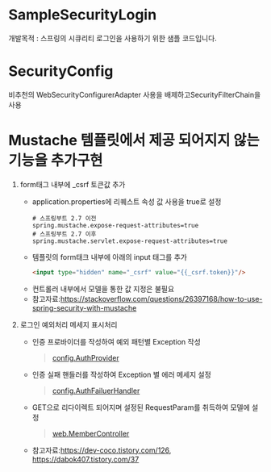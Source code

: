 # SampleSecurityLogin
개발목적 : 스프링의 시큐리티 로그인을 사용하기 위한 샘플 코드입니다.

# SecurityConfig
비추천의 WebSecurityConfigurerAdapter 사용을 배제하고SecurityFilterChain을 사용

# Mustache 템플릿에서 제공 되어지지 않는 기능을 추가구현
1. form태그 내부에 _csrf 토큰값 추가 
   + application.properties에 리퀘스트 속성 값 사용을 true로 설정
     ```properties
     # 스프링부트 2.7 이전
     spring.mustache.expose-request-attributes=true
     # 스프링부트 2.7 이후
     spring.mustache.servlet.expose-request-attributes=true
     ```
   + 템플릿의 form태크 내부에 아래의 input 태그를 추가
     ```html
     <input type="hidden" name="_csrf" value="{{_csrf.token}}"/>
     ``` 
   + 컨트롤러 내부에서 모델을 통한 값 지정은 불필요
   + 참고자료:https://stackoverflow.com/questions/26397168/how-to-use-spring-security-with-mustache  


2. 로그인 예외처리 메세지 표시처리
   + 인증 프로바이더를 작성하여 예외 패턴별 Exception 작성
     > [config.AuthProvider](./src/main/java/com/example/SampleSecurityLogin/config/AuthProvider.java)
   + 인증 실패 핸들러를 작성하여 Exception 별 에러 메세지 설정
     > [config.AuthFailuerHandler](./src/main/java/com/example/SampleSecurityLogin/config/AuthFailuerHandler.java)
   + GET으로 리다이렉트 되어지며 설정된 RequestParam를 취득하여 모델에 설정
     > [web.MemberController](./src/main/java/com/example/SampleSecurityLogin/web/MemberController.java)
   + 참고자료:https://dev-coco.tistory.com/126, https://dabok407.tistory.com/37

